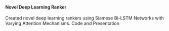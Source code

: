 #### Novel Deep Learning Ranker

Created novel deep learning rankers using Siamese Bi-LSTM Networks with Varying Attention Mechanisms.
Code and Presentation 
